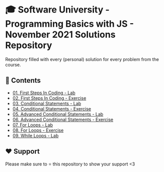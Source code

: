 # :mortar_board: Software University - Programming Basics with JS - November 2021 Solutions Repository
Repository filled with every (personal) solution for every problem from the course. 

## :orange_book: Contents 
* [01. First Steps In Coding - Lab](https://github.com/vassdeniss/softuni-js-basics-november-2021-solutions/tree/master/01.FirstStepsInCoding) 
* [02. First Steps In Coding - Exercise](https://github.com/vassdeniss/softuni-js-basics-november-2021-solutions/tree/master/02.FirstStepsInCodingExercise) 
* [03. Conditional Statements - Lab](https://github.com/vassdeniss/softuni-js-basics-november-2021-solutions/tree/master/03.ConditionalStatements)
* [04. Conditional Statements - Exercise](https://github.com/vassdeniss/softuni-js-basics-november-2021-solutions/tree/master/04.ConditionalStatementsExercise)
* [05. Advanced Conditional Statements - Lab](https://github.com/vassdeniss/softuni-js-basics-november-2021-solutions/tree/master/05.AdvancedConditionalStatements)
* [06. Advanced Conditional Statements - Exercise](https://github.com/vassdeniss/softuni-js-basics-november-2021-solutions/tree/master/06.AdvancedConditionalStatementsExercise)
* [07. For Loops - Lab](https://github.com/vassdeniss/softuni-js-basics-november-2021-solutions/tree/master/07.ForLoops)
* [08. For Loops - Exercise](https://github.com/vassdeniss/softuni-js-basics-november-2021-solutions/tree/master/08.ForLoopsExercise)
* [09. While Loops - Lab](https://github.com/vassdeniss/softuni-js-basics-november-2021-solutions/tree/master/09.WhileLoops)
<!--
* [More Exercises](https://github.com/vassdeniss/softuni-programming-basics-cs-july-solutions/tree/master/MoreExercises) 
-->

## :heart: Support
Please make sure to :star: this repository to show your support <3
